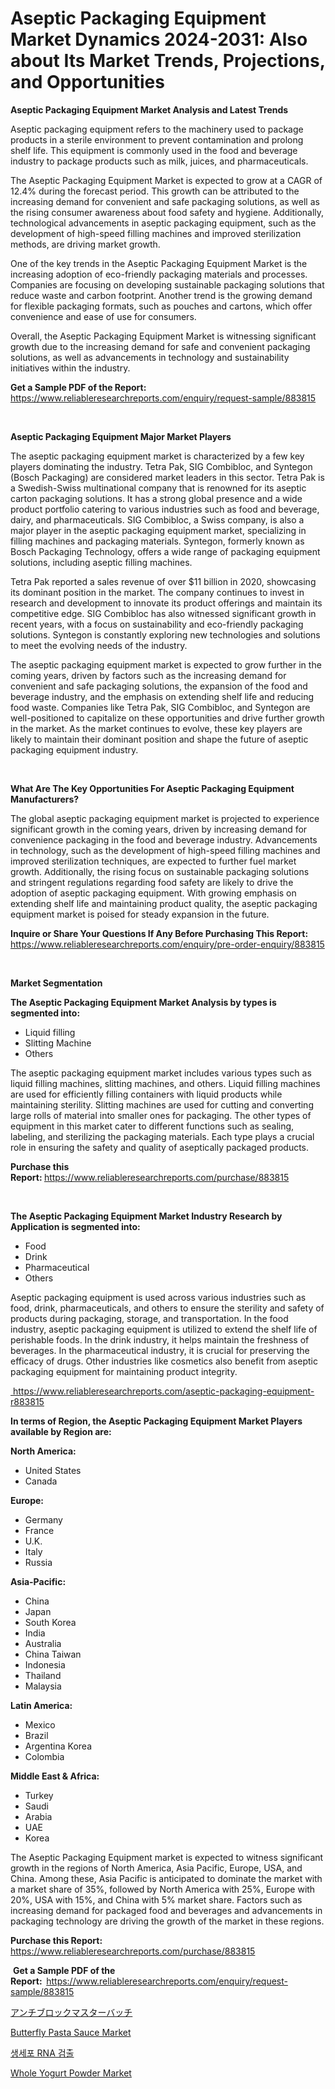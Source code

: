 <p><h1>Aseptic Packaging Equipment Market Dynamics 2024-2031: Also about Its Market Trends, Projections, and Opportunities</h1></p><p><strong>Aseptic Packaging Equipment Market Analysis and Latest Trends</strong></p>
<p><p>Aseptic packaging equipment refers to the machinery used to package products in a sterile environment to prevent contamination and prolong shelf life. This equipment is commonly used in the food and beverage industry to package products such as milk, juices, and pharmaceuticals.</p><p>The Aseptic Packaging Equipment Market is expected to grow at a CAGR of 12.4% during the forecast period. This growth can be attributed to the increasing demand for convenient and safe packaging solutions, as well as the rising consumer awareness about food safety and hygiene. Additionally, technological advancements in aseptic packaging equipment, such as the development of high-speed filling machines and improved sterilization methods, are driving market growth.</p><p>One of the key trends in the Aseptic Packaging Equipment Market is the increasing adoption of eco-friendly packaging materials and processes. Companies are focusing on developing sustainable packaging solutions that reduce waste and carbon footprint. Another trend is the growing demand for flexible packaging formats, such as pouches and cartons, which offer convenience and ease of use for consumers.</p><p>Overall, the Aseptic Packaging Equipment Market is witnessing significant growth due to the increasing demand for safe and convenient packaging solutions, as well as advancements in technology and sustainability initiatives within the industry.</p></p>
<p><strong>Get a Sample PDF of the Report:&nbsp;</strong> <a href="https://www.reliableresearchreports.com/enquiry/request-sample/883815">https://www.reliableresearchreports.com/enquiry/request-sample/883815</a></p>
<p>&nbsp;</p>
<p><strong>Aseptic Packaging Equipment Major Market Players</strong></p>
<p><p>The aseptic packaging equipment market is characterized by a few key players dominating the industry. Tetra Pak, SIG Combibloc, and Syntegon (Bosch Packaging) are considered market leaders in this sector. Tetra Pak is a Swedish-Swiss multinational company that is renowned for its aseptic carton packaging solutions. It has a strong global presence and a wide product portfolio catering to various industries such as food and beverage, dairy, and pharmaceuticals. SIG Combibloc, a Swiss company, is also a major player in the aseptic packaging equipment market, specializing in filling machines and packaging materials. Syntegon, formerly known as Bosch Packaging Technology, offers a wide range of packaging equipment solutions, including aseptic filling machines.</p><p>Tetra Pak reported a sales revenue of over $11 billion in 2020, showcasing its dominant position in the market. The company continues to invest in research and development to innovate its product offerings and maintain its competitive edge. SIG Combibloc has also witnessed significant growth in recent years, with a focus on sustainability and eco-friendly packaging solutions. Syntegon is constantly exploring new technologies and solutions to meet the evolving needs of the industry.</p><p>The aseptic packaging equipment market is expected to grow further in the coming years, driven by factors such as the increasing demand for convenient and safe packaging solutions, the expansion of the food and beverage industry, and the emphasis on extending shelf life and reducing food waste. Companies like Tetra Pak, SIG Combibloc, and Syntegon are well-positioned to capitalize on these opportunities and drive further growth in the market. As the market continues to evolve, these key players are likely to maintain their dominant position and shape the future of aseptic packaging equipment industry.</p></p>
<p>&nbsp;</p>
<p><strong>What Are The Key Opportunities For Aseptic Packaging Equipment Manufacturers?</strong></p>
<p><p>The global aseptic packaging equipment market is projected to experience significant growth in the coming years, driven by increasing demand for convenience packaging in the food and beverage industry. Advancements in technology, such as the development of high-speed filling machines and improved sterilization techniques, are expected to further fuel market growth. Additionally, the rising focus on sustainable packaging solutions and stringent regulations regarding food safety are likely to drive the adoption of aseptic packaging equipment. With growing emphasis on extending shelf life and maintaining product quality, the aseptic packaging equipment market is poised for steady expansion in the future.</p></p>
<p><strong>Inquire or Share Your Questions If Any Before Purchasing This Report:</strong> <a href="https://www.reliableresearchreports.com/enquiry/pre-order-enquiry/883815">https://www.reliableresearchreports.com/enquiry/pre-order-enquiry/883815</a></p>
<p>&nbsp;</p>
<p><strong>Market Segmentation</strong></p>
<p><strong>The Aseptic Packaging Equipment Market Analysis by types is segmented into:</strong></p>
<p><ul><li>Liquid filling</li><li>Slitting Machine</li><li>Others</li></ul></p>
<p><p>The aseptic packaging equipment market includes various types such as liquid filling machines, slitting machines, and others. Liquid filling machines are used for efficiently filling containers with liquid products while maintaining sterility. Slitting machines are used for cutting and converting large rolls of material into smaller ones for packaging. The other types of equipment in this market cater to different functions such as sealing, labeling, and sterilizing the packaging materials. Each type plays a crucial role in ensuring the safety and quality of aseptically packaged products.</p></p>
<p><strong>Purchase this Report:&nbsp;</strong><a href="https://www.reliableresearchreports.com/purchase/883815">https://www.reliableresearchreports.com/purchase/883815</a></p>
<p>&nbsp;</p>
<p><strong>The Aseptic Packaging Equipment Market Industry Research by Application is segmented into:</strong></p>
<p><ul><li>Food</li><li>Drink</li><li>Pharmaceutical</li><li>Others</li></ul></p>
<p><p>Aseptic packaging equipment is used across various industries such as food, drink, pharmaceuticals, and others to ensure the sterility and safety of products during packaging, storage, and transportation. In the food industry, aseptic packaging equipment is utilized to extend the shelf life of perishable foods. In the drink industry, it helps maintain the freshness of beverages. In the pharmaceutical industry, it is crucial for preserving the efficacy of drugs. Other industries like cosmetics also benefit from aseptic packaging equipment for maintaining product integrity.</p></p>
<p><a href="https://www.reliableresearchreports.com/aseptic-packaging-equipment-r883815">&nbsp;https://www.reliableresearchreports.com/aseptic-packaging-equipment-r883815</a></p>
<p><strong>In terms of Region, the Aseptic Packaging Equipment Market Players available by Region are:</strong></p>
<p>
    <p> <strong> North America: </strong>
        <ul>
            <li>United States</li>
            <li>Canada</li>
        </ul>
        </p> 
    <p> <strong> Europe: </strong>
        <ul>
            <li>Germany</li>
            <li>France</li>
            <li>U.K.</li>
            <li>Italy</li>
            <li>Russia</li>
        </ul>
        </p> 
    <p> <strong> Asia-Pacific: </strong>
        <ul>
            <li>China</li>
            <li>Japan</li>
            <li>South Korea</li>
            <li>India</li>
            <li>Australia</li>
            <li>China Taiwan</li>
            <li>Indonesia</li>
            <li>Thailand</li>
            <li>Malaysia</li>
        </ul>
        </p> 
    <p> <strong> Latin America: </strong>
        <ul>
            <li>Mexico</li>
            <li>Brazil</li>
            <li>Argentina Korea</li>
            <li>Colombia</li>
        </ul>
        </p> 
    <p> <strong> Middle East & Africa: </strong>
        <ul>
            <li>Turkey</li>
            <li>Saudi</li>
            <li>Arabia</li>
            <li>UAE</li>
            <li>Korea</li>
        </ul>
    </p>
    </p>
<p><p>The Aseptic Packaging Equipment market is expected to witness significant growth in the regions of North America, Asia Pacific, Europe, USA, and China. Among these, Asia Pacific is anticipated to dominate the market with a market share of 35%, followed by North America with 25%, Europe with 20%, USA with 15%, and China with 5% market share. Factors such as increasing demand for packaged food and beverages and advancements in packaging technology are driving the growth of the market in these regions.</p></p>
<p><strong>Purchase this Report: </strong><a href="https://www.reliableresearchreports.com/purchase/883815">https://www.reliableresearchreports.com/purchase/883815</a></p>
<p>&nbsp;<strong>Get a Sample PDF of the Report:&nbsp;&nbsp;</strong><a href="https://www.reliableresearchreports.com/enquiry/request-sample/883815">https://www.reliableresearchreports.com/enquiry/request-sample/883815</a></p>
<p><strong></strong></p>
<p><p><a href="https://medium.com/@amandasantosxavier51/%E3%82%A2%E3%83%B3%E3%83%81%E3%83%96%E3%83%AD%E3%83%83%E3%82%AF%E3%83%9E%E3%82%B9%E3%82%BF%E3%83%BC%E3%83%90%E3%83%83%E3%83%81%E5%B8%82%E5%A0%B4%E3%83%AC%E3%83%9D%E3%83%BC%E3%83%88%E3%81%AF-%E3%81%93%E3%81%AE%E5%B8%82%E5%A0%B4%E3%81%AE%E6%9C%80%E6%96%B0%E3%83%88%E3%83%AC%E3%83%B3%E3%83%89%E3%81%A8%E6%88%90%E9%95%B7%E6%A9%9F%E4%BC%9A%E3%82%92%E6%98%8E%E3%82%89%E3%81%8B%E3%81%AB%E3%81%97%E3%81%A6%E3%81%84%E3%81%BE%E3%81%99-e33128b70943">アンチブロックマスターバッチ</a></p><p><a href="https://www.linkedin.com/pulse/butterfly-pasta-sauce-market-exploring-share-trends-future-f38ke?trackingId=uM8QydLJX48DRzDBrQq48A%3D%3D">Butterfly Pasta Sauce Market</a></p><p><a href="https://medium.com/@jonatanjast1928/%EC%8B%A4%EC%8B%9C%EA%B0%84-%EC%84%B8%ED%8F%AC-rna-%EA%B2%80%EC%B6%9C-%EC%8B%9C%EC%9E%A5-%EC%A1%B0%EC%82%AC-%EB%B3%B4%EA%B3%A0%EC%84%9C-2024%EB%85%84%EB%B6%80%ED%84%B0-2031%EB%85%84%EA%B9%8C%EC%A7%80%EC%9D%98-%EC%97%AD%EC%82%AC-%EB%B0%8F-%EC%98%88%EC%B8%A1-34ddd0bdc9bf">생세포 RNA 검출</a></p><p><a href="https://www.linkedin.com/pulse/decoding-whole-yogurt-powder-market-metrics-share-trends-growth-u2yye?trackingId=0yo6Lh0rbHxSJXQ9BUrCng%3D%3D">Whole Yogurt Powder Market</a></p></p>